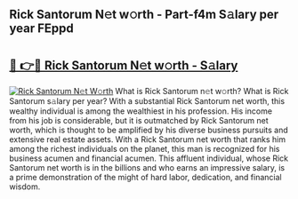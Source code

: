 ## Rick Santorum N𝚎t w𝚘rth - Part-f4m S𝚊lary per year FEppd

# <h2><a href="http://gc0bjt.nevu.top/?p=Rick+Santorum">🔗 👉🔴 Rick Santorum N𝚎t w𝚘rth - S𝚊lary</a></h2>

[![Rick Santorum N𝚎t W𝚘rth](https://i.imgur.com/Oavwk0R.jpeg)](http://gc0bjt.nevu.top/?p=Rick+Santorum)
What is Rick Santorum n𝚎t w𝚘rth? What is Rick Santorum s𝚊lary per year?
With a substantial Rick Santorum net worth, this wealthy individual is among the wealthiest in his profession. His income from his job is considerable, but it is outmatched by Rick Santorum net worth, which is thought to be amplified by his diverse business pursuits and extensive real estate assets. With a Rick Santorum net worth that ranks him among the richest individuals on the planet, this man is recognized for his business acumen and financial acumen. This affluent individual, whose Rick Santorum net worth is in the billions and who earns an impressive salary, is a prime demonstration of the might of hard labor, dedication, and financial wisdom.
